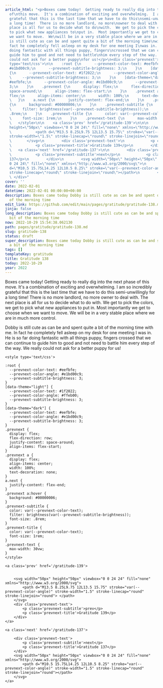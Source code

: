 ```yaml
---
article_html: "<p>Boxes came today!  Getting ready to really dig into the next phase
  of\nthis move.  It's a combination of exciting and overwhelming.  I am so\nincredibly
  grateful that this is the last time that we have to do this\nsemi-unwillingly for
  a long time!  There is no more landlord, no more\nowner to deal with.  The next
  place is all for us to decide what to do\nwith.  We get to pick the colors, we get
  to pick what new appliances to\nput in.  Most importantly we get to choose when
  we want to move.  We\nwill be in a very stable place where we are in much more control.</p>\n<p>Dobby
  is still cute as can be and spent quite a bit of the morning time\nwith me.  In
  fact he completely fell asleep on my desk for one meeting I\nwas in.  He is so far
  doing fantastic with all things puppy, fingers\ncrossed that we can continue to
  guide him to good and not need to battle\nhim every step of the way.  We really
  could not ask for a better puppy\nfor us!</p>\n<div class='prevnext'>\n\n    <style
  type='text/css'>\n\n    :root {\n      --prevnext-color-text: #eefbfe;\n      --prevnext-color-angle:
  #e1bd00c9;\n      --prevnext-subtitle-brightness: 3;\n    }\n    [data-theme=\"light\"]
  {\n      --prevnext-color-text: #1f2022;\n      --prevnext-color-angle: #ffeb00;\n
  \     --prevnext-subtitle-brightness: 3;\n    }\n    [data-theme=\"dark\"] {\n      --prevnext-color-text:
  #eefbfe;\n      --prevnext-color-angle: #e1bd00c9;\n      --prevnext-subtitle-brightness:
  3;\n    }\n    .prevnext {\n      display: flex;\n      flex-direction: row;\n      justify-content:
  space-around;\n      align-items: flex-start;\n    }\n    .prevnext a {\n      display:
  flex;\n      align-items: center;\n      width: 100%;\n      text-decoration: none;\n
  \   }\n    a.next {\n      justify-content: flex-end;\n    }\n    .prevnext a:hover
  {\n      background: #00000006;\n    }\n    .prevnext-subtitle {\n      color: var(--prevnext-color-text);\n
  \     filter: brightness(var(--prevnext-subtitle-brightness));\n      font-size:
  .8rem;\n    }\n    .prevnext-title {\n      color: var(--prevnext-color-text);\n
  \     font-size: 1rem;\n    }\n    .prevnext-text {\n      max-width: 30vw;\n    }\n
  \   </style>\n\n    <a class='prev' href='/gratitude-139'>\n\n\n        <svg width=\"50px\"
  height=\"50px\" viewbox=\"0 0 24 24\" fill=\"none\" xmlns=\"http://www.w3.org/2000/svg\">\n
  \           <path d=\"M13.5 8.25L9.75 12L13.5 15.75\" stroke=\"var(--prevnext-color-angle)\"
  stroke-width=\"1.5\" stroke-linecap=\"round\" stroke-linejoin=\"round\"> </path>\n
  \       </svg>\n        <div class='prevnext-text'>\n            <p class='prevnext-subtitle'>prev</p>\n
  \           <p class='prevnext-title'>Gratitude 139</p>\n        </div>\n    </a>\n\n
  \   <a class='next' href='/gratitude-137'>\n\n        <div class='prevnext-text'>\n
  \           <p class='prevnext-subtitle'>next</p>\n            <p class='prevnext-title'>Gratitude
  137</p>\n        </div>\n        <svg width=\"50px\" height=\"50px\" viewbox=\"0
  0 24 24\" fill=\"none\" xmlns=\"http://www.w3.org/2000/svg\">\n            <path
  d=\"M10.5 15.75L14.25 12L10.5 8.25\" stroke=\"var(--prevnext-color-angle)\" stroke-width=\"1.5\"
  stroke-linecap=\"round\" stroke-linejoin=\"round\"></path>\n        </svg>\n    </a>\n
  \ </div>"
cover: ''
date: 2022-02-01
datetime: 2022-02-01 00:00:00+00:00
description: Boxes came today Dobby is still cute as can be and spent quite a bit
  of the morning time
edit_link: https://github.com/edit/main/pages/gratitude/gratitude-138.md
jinja: false
long_description: Boxes came today Dobby is still cute as can be and spent quite a
  bit of the morning time
now: 2022-10-29 15:54:38.062130
path: pages/gratitude/gratitude-138.md
slug: gratitude-138
status: draft
super_description: Boxes came today Dobby is still cute as can be and spent quite
  a bit of the morning time
tags: []
templateKey: gratitude
title: Gratitude 138
today: 2022-10-29
year: 2022
---
```


Boxes came today!  Getting ready to really dig into the next phase of
this move.  It's a combination of exciting and overwhelming.  I am so
incredibly grateful that this is the last time that we have to do this
semi-unwillingly for a long time!  There is no more landlord, no more
owner to deal with.  The next place is all for us to decide what to do
with.  We get to pick the colors, we get to pick what new appliances to
put in.  Most importantly we get to choose when we want to move.  We
will be in a very stable place where we are in much more control.

Dobby is still cute as can be and spent quite a bit of the morning time
with me.  In fact he completely fell asleep on my desk for one meeting I
was in.  He is so far doing fantastic with all things puppy, fingers
crossed that we can continue to guide him to good and not need to battle
him every step of the way.  We really could not ask for a better puppy
for us!
<div class='prevnext'>

    <style type='text/css'>

    :root {
      --prevnext-color-text: #eefbfe;
      --prevnext-color-angle: #e1bd00c9;
      --prevnext-subtitle-brightness: 3;
    }
    [data-theme="light"] {
      --prevnext-color-text: #1f2022;
      --prevnext-color-angle: #ffeb00;
      --prevnext-subtitle-brightness: 3;
    }
    [data-theme="dark"] {
      --prevnext-color-text: #eefbfe;
      --prevnext-color-angle: #e1bd00c9;
      --prevnext-subtitle-brightness: 3;
    }
    .prevnext {
      display: flex;
      flex-direction: row;
      justify-content: space-around;
      align-items: flex-start;
    }
    .prevnext a {
      display: flex;
      align-items: center;
      width: 100%;
      text-decoration: none;
    }
    a.next {
      justify-content: flex-end;
    }
    .prevnext a:hover {
      background: #00000006;
    }
    .prevnext-subtitle {
      color: var(--prevnext-color-text);
      filter: brightness(var(--prevnext-subtitle-brightness));
      font-size: .8rem;
    }
    .prevnext-title {
      color: var(--prevnext-color-text);
      font-size: 1rem;
    }
    .prevnext-text {
      max-width: 30vw;
    }
    </style>
    
    <a class='prev' href='/gratitude-139'>
    

        <svg width="50px" height="50px" viewbox="0 0 24 24" fill="none" xmlns="http://www.w3.org/2000/svg">
            <path d="M13.5 8.25L9.75 12L13.5 15.75" stroke="var(--prevnext-color-angle)" stroke-width="1.5" stroke-linecap="round" stroke-linejoin="round"> </path>
        </svg>
        <div class='prevnext-text'>
            <p class='prevnext-subtitle'>prev</p>
            <p class='prevnext-title'>Gratitude 139</p>
        </div>
    </a>
    
    <a class='next' href='/gratitude-137'>
    
        <div class='prevnext-text'>
            <p class='prevnext-subtitle'>next</p>
            <p class='prevnext-title'>Gratitude 137</p>
        </div>
        <svg width="50px" height="50px" viewbox="0 0 24 24" fill="none" xmlns="http://www.w3.org/2000/svg">
            <path d="M10.5 15.75L14.25 12L10.5 8.25" stroke="var(--prevnext-color-angle)" stroke-width="1.5" stroke-linecap="round" stroke-linejoin="round"></path>
        </svg>
    </a>
  </div>